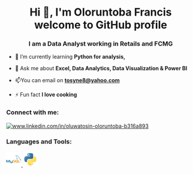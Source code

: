 <h1 align="center">Hi 👋, I'm Oloruntoba Francis welcome to GitHub profile</h1>
<h3 align="center">I am a Data Analyst working in Retails and FCMG</h3>

- 🌱 I’m currently learning **Python for analysis,**

- 💬 Ask me about **Excel, Data Analytics, Data Visualization & Power BI**

- 📫You can email on **tosyne8@yahoo.com**

- ⚡ Fun fact **I love cooking**

<h3 align="left">Connect with me:</h3>
<p align="left">
<a href="https://linkedin.com/in/www.linkedin.com/in/oluwatosin-oloruntoba-b316a893" target="blank"><img align="center" src="https://raw.githubusercontent.com/rahuldkjain/github-profile-readme-generator/master/src/images/icons/Social/linked-in-alt.svg" alt="www.linkedin.com/in/oluwatosin-oloruntoba-b316a893" height="30" width="40" /></a>
</p>

<h3 align="left">Languages and Tools:</h3>
<p align="left"> <a href="https://www.mysql.com/" target="_blank" rel="noreferrer"> <img src="https://raw.githubusercontent.com/devicons/devicon/master/icons/mysql/mysql-original-wordmark.svg" alt="mysql" width="40" height="40"/> </a> <a href="https://www.python.org" target="_blank" rel="noreferrer"> <img src="https://raw.githubusercontent.com/devicons/devicon/master/icons/python/python-original.svg" alt="python" width="40" height="40"/> </a> </p>
